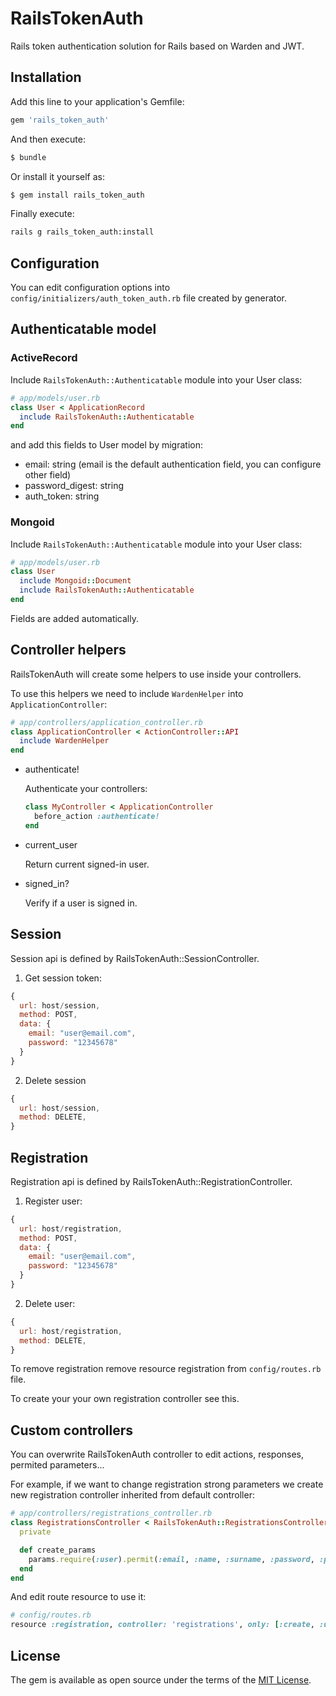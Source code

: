 # RailsTokenAuth
Rails token authentication solution for Rails based on Warden and JWT.

## Installation
Add this line to your application's Gemfile:

```ruby
gem 'rails_token_auth'
```

And then execute:
```bash
$ bundle
```

Or install it yourself as:
```bash
$ gem install rails_token_auth
```

Finally execute:
```bash
rails g rails_token_auth:install
```

## Configuration
You can edit configuration options into `config/initializers/auth_token_auth.rb` file created by generator.


## Authenticatable model

### ActiveRecord
Include `RailsTokenAuth::Authenticatable` module into your User class:

```ruby
# app/models/user.rb
class User < ApplicationRecord
  include RailsTokenAuth::Authenticatable
end
```

and add this fields to User model by migration:

* email: string (email is the default authentication field, you can
  configure other field)
* password_digest: string
* auth_token: string

### Mongoid
Include `RailsTokenAuth::Authenticatable` module into your User class:

```ruby
# app/models/user.rb
class User
  include Mongoid::Document
  include RailsTokenAuth::Authenticatable
end
```

Fields are added automatically.

## Controller helpers

RailsTokenAuth will create some helpers to use inside your controllers.

To use this helpers we need to include `WardenHelper` into `ApplicationController`:

```ruby
# app/controllers/application_controller.rb
class ApplicationController < ActionController::API
  include WardenHelper
end
```

* authenticate!

  Authenticate your controllers:

  ```ruby
  class MyController < ApplicationController
    before_action :authenticate!
  end
  ```

* current_user

  Return current signed-in user.

* signed_in?

  Verify if a user is signed in.

## Session
Session api is defined by RailsTokenAuth::SessionController.

1. Get session token:

```js
{
  url: host/session,
  method: POST,
  data: {
    email: "user@email.com",
    password: "12345678"
  }
}
```

2. Delete session

```js
{
  url: host/session,
  method: DELETE,
}
```

## Registration
Registration api is defined by RailsTokenAuth::RegistrationController.

1. Register user:

```js
{
  url: host/registration,
  method: POST,
  data: {
    email: "user@email.com",
    password: "12345678"
  }
}
```

2. Delete user:

```js
{
  url: host/registration,
  method: DELETE,
}
```

To remove registration remove resource registration from
`config/routes.rb` file.

To create your your own registration controller see this.


## Custom controllers

You can overwrite RailsTokenAuth controller to edit actions, responses,
permited parameters...

For example, if we want to change registration strong parameters we
create new registration controller inherited from default controller:


```ruby
# app/controllers/registrations_controller.rb
class RegistrationsController < RailsTokenAuth::RegistrationsController
  private

  def create_params
    params.require(:user).permit(:email, :name, :surname, :password, :password_confirmation)
  end
end
```

And edit route resource to use it:

```ruby
# config/routes.rb
resource :registration, controller: 'registrations', only: [:create, :update, :destroy]

```


## License
The gem is available as open source under the terms of the [MIT License](http://opensource.org/licenses/MIT).
